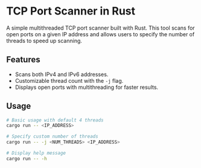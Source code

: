 # TCP Port Scanner in Rust

A simple multithreaded TCP port scanner built with Rust. This tool scans for open ports on a given IP address and allows users to specify the number of threads to speed up scanning.

## Features
- Scans both IPv4 and IPv6 addresses.
- Customizable thread count with the `-j` flag.
- Displays open ports with multithreading for faster results.

## Usage

```bash
# Basic usage with default 4 threads
cargo run -- <IP_ADDRESS>

# Specify custom number of threads
cargo run -- -j <NUM_THREADS> <IP_ADDRESS>

# Display help message
cargo run -- -h

